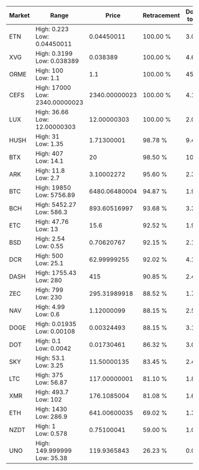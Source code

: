 | Market | Range | Price| Retracement | Doubles to 50% |
| --- | --- | --- | --- | --- |
| ETN | High: 0.223<br />Low: 0.04450011 | 0.04450011 | 100.00 % | 3.01 |
| XVG | High: 0.3199<br />Low: 0.038389 | 0.038389 | 100.00 % | 4.67 |
| ORME | High: 100<br />Low: 1.1 | 1.1 | 100.00 % | 45.95 |
| CEFS | High: 17000<br />Low: 2340.00000023 | 2340.00000023 | 100.00 % | 4.13 |
| LUX | High: 36.66<br />Low: 12.00000303 | 12.00000303 | 100.00 % | 2.03 |
| HUSH | High: 31<br />Low: 1.35 | 1.71300001 | 98.78 % | 9.44 |
| BTX | High: 407<br />Low: 14.1 | 20 | 98.50 % | 10.53 |
| ARK | High: 11.8<br />Low: 2.7 | 3.10002272 | 95.60 % | 2.34 |
| BTC | High: 19850<br />Low: 5756.89 | 6480.06480004 | 94.87 % | 1.98 |
| BCH | High: 5452.27<br />Low: 586.3 | 893.60516997 | 93.68 % | 3.38 |
| ETC | High: 47.76<br />Low: 13 | 15.6 | 92.52 % | 1.95 |
| BSD | High: 2.54<br />Low: 0.55 | 0.70620767 | 92.15 % | 2.19 |
| DCR | High: 500<br />Low: 25.1 | 62.99999255 | 92.02 % | 4.17 |
| DASH | High: 1755.43<br />Low: 280 | 415 | 90.85 % | 2.45 |
| ZEC | High: 799<br />Low: 230 | 295.31989918 | 88.52 % | 1.74 |
| NAV | High: 4.99<br />Low: 0.6 | 1.12000099 | 88.15 % | 2.50 |
| DOGE | High: 0.01935<br />Low: 0.00108 | 0.00324493 | 88.15 % | 3.15 |
| DOT | High: 0.1<br />Low: 0.0042 | 0.01730461 | 86.32 % | 3.01 |
| SKY | High: 53.1<br />Low: 3.25 | 11.50000135 | 83.45 % | 2.45 |
| LTC | High: 375<br />Low: 56.87 | 117.00000001 | 81.10 % | 1.85 |
| XMR | High: 493.7<br />Low: 102 | 176.1085004 | 81.08 % | 1.69 |
| ETH | High: 1430<br />Low: 286.9 | 641.00600035 | 69.02 % | 1.34 |
| NZDT | High: 1<br />Low: 0.578 | 0.75100041 | 59.00 % | 1.05 |
| UNO | High: 149.999999<br />Low: 35.38 | 119.9365843 | 26.23 % | 0.00 |

